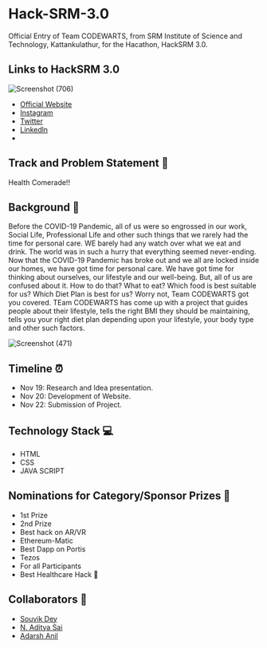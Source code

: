 # Hack-SRM-3.0
  Official Entry of Team CODEWARTS, from SRM Institute of Science and Technology, Kattankulathur, for the Hacathon, HackSRM 3.0.
  
## Links to HackSRM 3.0
![Screenshot (706)](https://user-images.githubusercontent.com/71955737/99894415-527dbf80-2ca9-11eb-8a7d-09970d4a3436.png)
* [Official Website](https://hacksrm.tech/)
* [Instagram](https://www.instagram.com/hacksrm/)
* [Twitter](https://twitter.com/HackSRM)
* [Linkedln](https://www.linkedin.com/company/hacksrm/)
* 
## Track and Problem Statement 🚧
Health Comerade!!

## Background 📖
  Before the COVID-19 Pandemic, all of us were so engrossed in our work, Social Life, Professional Life and other such things that we rarely had the time for personal care. WE barely had any watch over what we eat and drink. The world was in such a hurry that everything seemed never-ending. Now that the COVID-19 Pandemic has broke out and we all are locked inside our homes, we have got time for personal care. We have got time for thinking about ourselves, our lifestyle and our well-being. But, all of us are confused about it. How to do that? What to eat? Which food is best suitable for us? Which Diet Plan is best for us? Worry not, Team CODEWARTS got you covered. TEam CODEWARTS has come up with a project that guides people about their lifestyle, tells the right BMI they should be maintaining, tells you your right diet plan depending upon your lifestyle, your body type and other such factors. 
  
  ![Screenshot (471)](https://user-images.githubusercontent.com/71955737/95676274-78a83e00-0bda-11eb-838a-5456f57bd325.png)
## Timeline ⏰
* Nov 19: Research and Idea presentation.
* Nov 20: Development of Website.
* Nov 22: Submission of Project.

## Technology Stack 💻
* HTML
* CSS
* JAVA SCRIPT

## Nominations for Category/Sponsor Prizes 🤝
* 1st Prize
* 2nd Prize
* Best hack on AR/VR
* Ethereum-Matic
* Best Dapp on Portis
* Tezos
* For all Participants
* Best Healthcare Hack 💉

## Collaborators 🤖
* [Souvik Dey](https://github.com/Souvikdey10) 
* [N. Aditya Sai](https://github.com/aadityasai37) 
* [Adarsh Anil](https://github.com/adarshanil)
